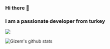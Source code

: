 ### Hi there 👋


### I am a passionate developer from turkey


<!--START_SECTION:waka-->
<!--END_SECTION:waka-->

<!--
**gizempesen/gizempesen** is a ✨ _special_ ✨ repository because its `README.md` (this file) appears on your GitHub profile.

Here are some ideas to get you started:

- 🔭 I’m currently working on 
- 🌱 I’m currently learning ...
- 👯 I’m looking to collaborate on ...
- 🤔 I’m looking for help with ...
- 💬 Ask me about ...
- 📫 How to reach me: ...
- 😄 Pronouns: ...
- ⚡ Fun fact: ...
-->

<a href="https://github.com/gizempesen">
  <img align="center" src="https://github-readme-stats.anuraghazra1.vercel.app/api/top-langs/?username=gizempesen&layout=compact&theme=radical" />
</a>

![Gizem's github stats](https://github-readme-stats.vercel.app/api?username=gizempesen&show_icons=true)
